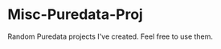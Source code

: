 Misc-Puredata-Proj
==================

Random Puredata projects I've created. Feel free to use them.
